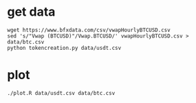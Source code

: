 # get data

```
wget https://www.bfxdata.com/csv/vwapHourlyBTCUSD.csv
sed 's/"Vwap (BTCUSD)"/Vwap.BTCUSD/' vwapHourlyBTCUSD.csv > data/btc.csv
python tokencreation.py data/usdt.csv
```

# plot
```
./plot.R data/usdt.csv data/btc.csv
```
